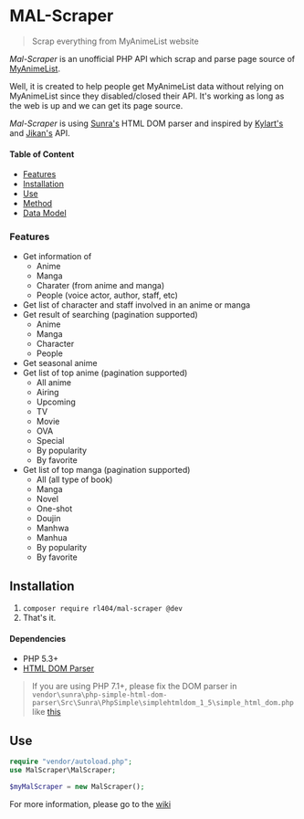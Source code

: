# MAL-Scraper

> Scrap everything from MyAnimeList website

_Mal-Scraper_ is an unofficial PHP API which scrap and parse page source of [MyAnimeList](https://myanimelist.net/). 

Well, it is created to help people get MyAnimeList data without relying on MyAnimeList since they disabled/closed their API. It's working as long as the web is up and we can get its page source.

_Mal-Scraper_ is using [Sunra's](https://github.com/sunra/php-simple-html-dom-parser) HTML DOM parser and inspired by [Kylart's](https://github.com/Kylart/MalScraper) and  [Jikan's](https://github.com/jikan-me/jikan) API.

#### Table of Content
- [Features](#features)
- [Installation](#installation)
- [Use](#use)
- [Method](#method)
- [Data Model](#data-model)

### Features
- Get information of
    - Anime
    - Manga
    - Charater (from anime and manga)
    - People (voice actor, author, staff, etc)
- Get list of character and staff involved in an anime or manga
- Get result of searching (pagination supported)
    - Anime
    - Manga
    - Character
    - People
- Get seasonal anime
- Get list of top anime (pagination supported)
    - All anime
    - Airing
    - Upcoming
    - TV
    - Movie
    - OVA
    - Special
    - By popularity
    - By favorite
- Get list of top manga (pagination supported)
    - All (all type of book)
    - Manga
    - Novel
    - One-shot
    - Doujin
    - Manhwa
    - Manhua
    - By popularity
    - By favorite

## Installation
1. `composer require rl404/mal-scraper @dev`
2. That's it.
#### Dependencies
- PHP 5.3+
- [HTML DOM Parser](https://github.com/sunra/php-simple-html-dom-parser)

 > If you are using PHP 7.1+, please fix the DOM parser in `vendor\sunra\php-simple-html-dom-parser\Src\Sunra\PhpSimple\simplehtmldom_1_5\simple_html_dom.php` like [this](https://github.com/sunra/php-simple-html-dom-parser/issues/59)

## Use
```php
require "vendor/autoload.php";
use MalScraper\MalScraper;

$myMalScraper = new MalScraper();
```

For more information, please go to the [wiki](https://github.com/rl404/MAL-Scraper/wiki)
